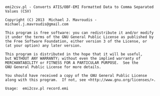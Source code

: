 
    emi2csv.pl - Converts ATIS/OBF-EMI Formatted Data to Comma Separated Values (CSV)

    Copyright (C) 2013  Michael J. Mavroudis - michael.j.mavroudis@gmail.com

    This program is free software: you can redistribute it and/or modify
    it under the terms of the GNU General Public License as published by
    the Free Software Foundation, either version 3 of the License, or
    (at your option) any later version.

    This program is distributed in the hope that it will be useful,
    but WITHOUT ANY WARRANTY; without even the implied warranty of
    MERCHANTABILITY or FITNESS FOR A PARTICULAR PURPOSE.  See the
    GNU General Public License for more details.

    You should have received a copy of the GNU General Public License
    along with this program.  If not, see <http://www.gnu.org/licenses/>.

    Usage:  emi2csv.pl record.emi


